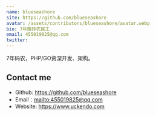 ```yaml
---
name: blueseashore
site: https://github.com/blueseashore
avatar: /assets/contributors/blueseashore/avatar.webp
bio: 7年搬砖农民工
email: 455019825@qq.com
twitter: 
---
```


7年码农，PHP/GO资深开发、架构。

## Contact me

- Github: <https://github.com/blueseashore>
- Email：<mailto:455019825@qq.com>
- Website: <https://www.uckendo.com>
